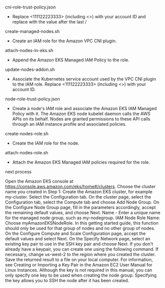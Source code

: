 cni-role-trust-policy.json

- Replace <111122223333> (including <>) with your account ID and replace <XXXXXXXXXX45D83924220DC4815XXXXX> with the value after the last /

create-managed-nodes.sh

- Create an IAM role for the Amazon VPC CNI plugin.

attach-nodes-in-eks.sh

- Append the Amazon EKS Managed IAM Policy to the role.

update-nodes-addon.sh

- Associate the Kubernetes service account used by the VPC CNI plugin to the IAM role. Replace <111122223333> (including <>) with your account ID.

node-role-trust-policy.json

- Create a node's IAM role and associate the Amazon EKS IAM Managed Policy with it. The Amazon EKS node kubelet daemon calls the AWS APIs on its behalf. Nodes are granted permissions to these API calls through an IAM instance profile and associated policies.

create-nodes-role.sh

- Create the IAM role for the node.

attach-nodes-role.sh

- Attach the Amazon EKS Managed IAM policies required for the role.

next process

Open the Amazon EKS console at https://console.aws.amazon.com/eks/home#/clusters.
Choose the cluster name you created in Step 1: Create the Amazon EKS cluster, for example my-cluster.
Select the Configuration tab.
On the cluster page, select the Configuration tab, select the Compute tab and choose Add Node Group.
On the Configure Node Group page, fill in the parameters accordingly, accept the remaining default values, and choose Next.
Name - Enter a unique name for the managed node group, such as my-nodegroup.
IAM Node Role Name: Choose myAmazonEKSNodeRole. In this getting started guide, this function should only be used for that group of nodes and no other group of nodes.
On the Configure Compute and Scale Configuration page, accept the default values ​​and select Next.
On the Specify Network page, select an existing key pair to use in the SSH key pair and choose Next. If you don't already have a keypair, you can create one using the following command. If necessary, change us-west-2 to the region where you created the cluster. Save the returned result to a file on your local computer. For information, see Creating or Importing a Key Pair in the Amazon EC2 User Manual for Linux Instances. Although the key is not required in this manual, you can only specify one key to be used when creating the node group. Specifying the key allows you to SSH the node after it has been created.

